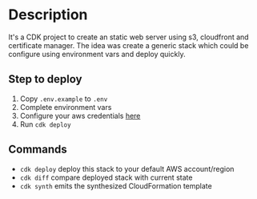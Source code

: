 # Description

It's a CDK project to create an static web server using s3, cloudfront and certificate manager.
The idea was create a generic stack which could be configure using environment vars and deploy quickly.

## Step to deploy

1. Copy `.env.example` to `.env`
2. Complete environment vars
3. Configure your aws credentials [here](link:https://docs.aws.amazon.com/sdk-for-java/v1/developer-guide/setup-credentials.html)
4. Run `cdk deploy`

## Commands

- `cdk deploy` deploy this stack to your default AWS account/region
- `cdk diff` compare deployed stack with current state
- `cdk synth` emits the synthesized CloudFormation template
